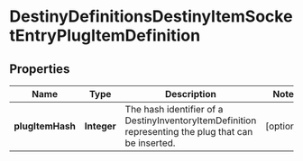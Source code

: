 
# DestinyDefinitionsDestinyItemSocketEntryPlugItemDefinition

## Properties
Name | Type | Description | Notes
------------ | ------------- | ------------- | -------------
**plugItemHash** | **Integer** | The hash identifier of a DestinyInventoryItemDefinition representing the plug that can be inserted. |  [optional]



